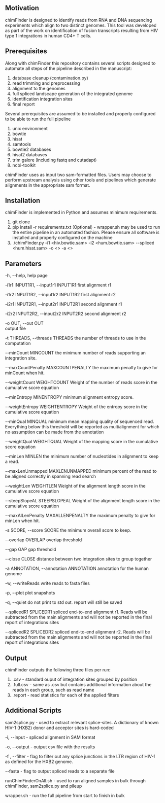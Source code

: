 ## Motivation

chimFinder is designed to identify reads from RNA and DNA sequencing experiments which align to two distinct genomes. This tool was developed as part of the work on identification of fusion transcripts resulting from HIV type 1 integrations in human CD4+ T cells.

## Prerequisites
Along with chimFinder this repository contains several scripts designed to automate all steps of the pipeline described in the manuscript:
1. database cleanup (contamination.py)
2. read trimming and preprocessing
3. alignment to the genomes
4. full spliced landscape generation of the integrated genome
5. identification integration sites
6. final report

Several prerequisites are assumed to be installed and properly configured to be able to run the full pipeline
1. unix environment 
2. bowtie 
3. hisat
4. samtools
5. bowtie2 databases
6. hisat2 databases
7. trim galore (including fastq and cutadapt)
8. ncbi-toolkit

chimFinder uses as input two sam-formatted files. Users may choose to perform upstream analysis using other tools and pipelines which generate alignments in the appropriate sam format.

## Installation
chimFinder is implemented in Python and assumes minimum requirements.
1. git clone
2. pip install -r requirements.txt
(Optional) - wrapper.sh may be used to run the entire pipeline in an automated fashion. Please ensure all software is installed and properly configured on the machine
3. ./chimFinder.py -i1 <hiv.bowtie.sam> -i2 <hum.bowtie.sam> --spliced <hum.hisat.sam> -o <> -a <> <other parameters>

## Parameters
-h, --help, help page

-i1r1 INPUT1R1, --input1r1 INPUT1R1
                    first alignment r1

-i1r2 INPUT1R2, --input1r2 INPUT1R2
                    first alignment r2

-i2r1 INPUT2R1, --input2r1 INPUT2R1
                    second alignment r1

-i2r2 INPUT2R2, --input2r2 INPUT2R2
                    second alignment r2

-o OUT, --out OUT     
					output file

-t THREADS, --threads THREADS
                    the number of threads to use in the computation

--minCount MINCOUNT   the minimum number of reads supporting an integration
                    site.

--maxCountPenalty MAXCOUNTPENALTY
                    the maximum penalty to give for minCount when hit.

--weightCount WEIGHTCOUNT
                    Weight of the number of reads score in the cumulative
                    score equation

--minEntropy MINENTROPY
                    minimum alignment entropy score.

--weightEntropy WEIGHTENTROPY
                    Weight of the entropy score in the cumulative score
                    equation

--minQual MINQUAL     minimum mean mapping quality of sequenced read.
                    Everything below this threshold will be reported as
                    multialignment for which no assumption can be made
                    from the annotation

--weightQual WEIGHTQUAL
                    Weight of the mapping score in the cumulative score
                    equation

--minLen MINLEN       the minimum number of nucleotides in alignment to keep
                    a read.

--maxLenUnmapped MAXLENUNMAPPED
                    minimum percent of the read to be aligned correctly in
                    spanning read search

--weightLen WEIGHTLEN
                    Weight of the alignment length score in the cumulative
                    score equation

--steepSlopeAL STEEPSLOPEAL
                    Weight of the alignment length score in the cumulative
                    score equation

--maxAlLenPenalty MAXALLENPENALTY
                    the maximum penalty to give for minLen when hit.

-s SCORE, --score SCORE
                    the minimum overall score to keep.

--overlap OVERLAP     overlap threshold

--gap GAP             gap threshold

--close CLOSE         distance between two integration sites to group
                    together

-a ANNOTATION, --annotation ANNOTATION
                    annotation for the human genome

-w, --writeReads      write reads to fasta files

-p, --plot            plot snapshots

-q, --quiet           do not print to std out. report will still be saved

--splicedR1 SPLICEDR1
                    spliced end-to-end alignment r1. Reads will be
                    subtracted from the main alignments and will not be
                    reported in the final report of integrations sites

--splicedR2 SPLICEDR2
                    spliced end-to-end alignment r2. Reads will be
                    subtracted from the main alignments and will not be
                    reported in the final report of integrations sites

## Output
chimFinder outputs the following three files per run:
1. .csv - standard ouput of integration sites grouped by position
2. .full.csv - same as .csv but contains additional information about the reads in each group, such as read name
3. .report - read statistics for each of the applied filters

## Additional Scripts
sam2splice.py - used to extract relevant splice-sites. A dictionary of known HIV-1 (HXB2) donor and acceptor sites is hard-coded

-i, --input - spliced alignment in SAM format

-o, --output - output csv file with the results

-f , --filter - flag to filter out any splice junctions in the LTR region of HIV-1 as defined for the HXB2 genome.

--fasta - flag to output spliced reads to a separate file

runChimFinderOnAll.sh - used to run aligned samples in bulk through chimFinder, sam2splice.py and pileup

wrapper.sh - run the full pipeline from start to finish in bulk
